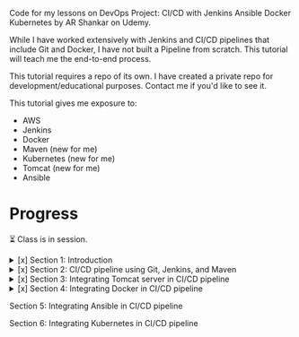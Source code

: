 Code for my lessons on DevOps Project: CI/CD with Jenkins Ansible Docker Kubernetes by AR Shankar on Udemy.

While I have worked extensively with Jenkins and CI/CD pipelines that include Git and Docker, I have not 
built a Pipeline from scratch. This tutorial will teach me the end-to-end process.

This tutorial requires a repo of its own. I have created a private repo for development/educational purposes.
Contact me if you'd like to see it.

This tutorial gives me exposure to:
- AWS
- Jenkins
- Docker
- Maven (new for me)
- Kubernetes (new for me)
- Tomcat (new for me)
- Ansible

# Progress
:hourglass_flowing_sand: Class is in session.

<details>
<summary>[x] Section 1: Introduction</summary>

- [x] 1. Introduction
- [x] 2. What do we cover
- [x] 3. What is CI and CD
- [x] 4. Resources to Setup Simple CI/CD Pipeline
- [x] 5. Resources before starting
</details>

<details>
<summary>[x] Section 2: CI/CD pipeline using Git, Jenkins, and Maven</summary>

- [x] 6. Jenkins Installation
- [x] 7. Run Frist Jenkins Job
- [x] 8. Git Setup
- [x] 9. Maven Setup
- [x] 10. Create first Maven job
</details>

<details>
<summary>[x] Section 3: Integrating Tomcat server in CI/CD pipeline</summary>

- [x] 11. Tomcat Server setup
- [x] 12. Deploy a war file on Tomcat VM using Jenkins
- [x] 13. Deploy on VM through PollSCM
</details>


<details>
<summary>[x] Section 4: Integrating Docker in CI/CD pipeline</summary>

- [x] 14. Docker Setup
- [x] 15. Integrating Docker with Jenkins
- [x] 16. Jenkins Job to copy artifacts on to DockerHost
- [x] 17. Create a Dockerfile
- [x] 18. Deploy a war file on Docker container using Jenkins
</details>

Section 5: Integrating Ansible in CI/CD pipeline

Section 6: Integrating Kubernetes in CI/CD pipeline
